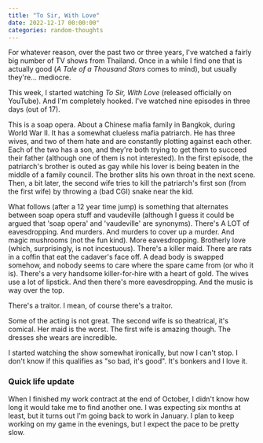 ```yaml
---
title: "To Sir, With Love"
date: 2022-12-17 00:00:00"
categories: random-thoughts
---
```


For whatever reason, over the past two or three years, I've watched a fairly big number of TV shows from Thailand. Once in a while I find one that is actually good (*A Tale of a Thousand Stars* comes to mind), but usually they're... mediocre. 

This week, I started watching *To Sir, With Love* (released officially on YouTube). And I'm completely hooked. I've watched nine episodes in three days (out of 17).

This is a soap opera. About a Chinese mafia family in Bangkok, during World War II. It has a somewhat clueless mafia patriarch. He has three wives, and two of them hate and are constantly plotting against each other. Each of the two has a son, and they're both trying to get them to succeed their father (although one of them is not interested). In the first episode, the patriarch's brother is outed as gay while his lover is being beaten in the middle of a family council. The brother slits his own throat in the next scene. Then, a bit later, the second wife tries to kill the patriarch's first son (from the first wife) by throwing a (bad CGI) snake near the kid. 

What follows (after a 12 year time jump) is something that alternates between soap opera stuff and vaudeville (although I guess it could be argued that 'soap opera' and 'vaudeville' are synonyms). There's A LOT of eavesdropping. And murders. And murders to cover up a murder. And magic mushrooms (not the fun kind). More eavesdropping. Brotherly love (which, surprisingly, is not incestuous). There's a killer maid. There are rats in a coffin that eat the cadaver's face off. A dead body is swapped somehow, and nobody seems to care where the spare came from (or who it is). There's a very handsome killer-for-hire with a heart of gold. The wives use a lot of lipstick. And then there's more eavesdropping. And the music is way over the top.

There's a traitor. I mean, of course there's a traitor.

Some of the acting is not great. The second wife is so theatrical, it's comical. Her maid is the worst. The first wife is amazing though. The dresses she wears are incredible.

I started watching the show somewhat ironically, but now I can't stop. I don't know if this qualifies as "so bad, it's good". It's bonkers and I love it.

### Quick life update
When I finished my work contract at the end of October, I didn't know how long it would take me to find another one. I was expecting six months at least, but it turns out I'm going back to work in January. I plan to keep working on my game in the evenings, but I expect the pace to be pretty slow.